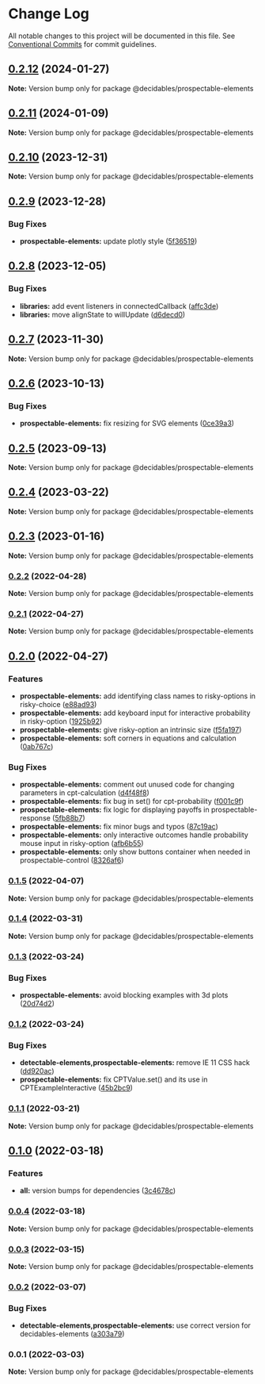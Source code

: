 # Change Log

All notable changes to this project will be documented in this file.
See [Conventional Commits](https://conventionalcommits.org) for commit guidelines.

## [0.2.12](https://github.com/decidables/decidables/compare/@decidables/prospectable-elements@0.2.11...@decidables/prospectable-elements@0.2.12) (2024-01-27)

**Note:** Version bump only for package @decidables/prospectable-elements





## [0.2.11](https://github.com/decidables/decidables/compare/@decidables/prospectable-elements@0.2.10...@decidables/prospectable-elements@0.2.11) (2024-01-09)

**Note:** Version bump only for package @decidables/prospectable-elements





## [0.2.10](https://github.com/decidables/decidables/compare/@decidables/prospectable-elements@0.2.9...@decidables/prospectable-elements@0.2.10) (2023-12-31)

**Note:** Version bump only for package @decidables/prospectable-elements





## [0.2.9](https://github.com/decidables/decidables/compare/@decidables/prospectable-elements@0.2.8...@decidables/prospectable-elements@0.2.9) (2023-12-28)


### Bug Fixes

* **prospectable-elements:** update plotly style ([5f36519](https://github.com/decidables/decidables/commit/5f36519710aada16202c714df9e419c57041f4b1))



## [0.2.8](https://github.com/decidables/decidables/compare/@decidables/prospectable-elements@0.2.7...@decidables/prospectable-elements@0.2.8) (2023-12-05)


### Bug Fixes

* **libraries:** add event listeners in connectedCallback ([affc3de](https://github.com/decidables/decidables/commit/affc3de94ad40a3811ae8d710dbc2461ce492251))
* **libraries:** move alignState to willUpdate ([d6decd0](https://github.com/decidables/decidables/commit/d6decd07b9430ddf858d9996869f23b987c44b42))



## [0.2.7](https://github.com/decidables/decidables/compare/@decidables/prospectable-elements@0.2.6...@decidables/prospectable-elements@0.2.7) (2023-11-30)

**Note:** Version bump only for package @decidables/prospectable-elements





## [0.2.6](https://github.com/decidables/decidables/compare/@decidables/prospectable-elements@0.2.5...@decidables/prospectable-elements@0.2.6) (2023-10-13)


### Bug Fixes

* **prospectable-elements:** fix resizing for SVG elements ([0ce39a3](https://github.com/decidables/decidables/commit/0ce39a387ddfc2ab2643c102681a2bdb249a99b7))



## [0.2.5](https://github.com/decidables/decidables/compare/@decidables/prospectable-elements@0.2.4...@decidables/prospectable-elements@0.2.5) (2023-09-13)

**Note:** Version bump only for package @decidables/prospectable-elements





## [0.2.4](https://github.com/decidables/decidables/compare/@decidables/prospectable-elements@0.2.3...@decidables/prospectable-elements@0.2.4) (2023-03-22)

**Note:** Version bump only for package @decidables/prospectable-elements





## [0.2.3](https://github.com/decidables/decidables/compare/@decidables/prospectable-elements@0.2.2...@decidables/prospectable-elements@0.2.3) (2023-01-16)

**Note:** Version bump only for package @decidables/prospectable-elements





### [0.2.2](https://github.com/decidables/decidables/compare/@decidables/prospectable-elements@0.2.1...@decidables/prospectable-elements@0.2.2) (2022-04-28)

**Note:** Version bump only for package @decidables/prospectable-elements





### [0.2.1](https://github.com/decidables/decidables/compare/@decidables/prospectable-elements@0.2.0...@decidables/prospectable-elements@0.2.1) (2022-04-27)

**Note:** Version bump only for package @decidables/prospectable-elements





## [0.2.0](https://github.com/decidables/decidables/compare/@decidables/prospectable-elements@0.1.5...@decidables/prospectable-elements@0.2.0) (2022-04-27)


### Features

* **prospectable-elements:** add identifying class names to risky-options in risky-choice ([e88ad93](https://github.com/decidables/decidables/commit/e88ad93200ac84034b301eb974e07c9d791ddcbb))
* **prospectable-elements:** add keyboard input for interactive probability in risky-option ([1925b92](https://github.com/decidables/decidables/commit/1925b92bcfa3e4370b77be5adb5893a1416d0dc7))
* **prospectable-elements:** give risky-option an intrinsic size ([f5fa197](https://github.com/decidables/decidables/commit/f5fa1973caeee0f1a22fc075f8c2c8a1f26ddeac))
* **prospectable-elements:** soft corners in equations and calculation ([0ab767c](https://github.com/decidables/decidables/commit/0ab767c66b02b298c66d2a7a821c5464c0f5f8e2))


### Bug Fixes

* **prospectable-elements:** comment out unused code for changing parameters in cpt-calculation ([d4f48f8](https://github.com/decidables/decidables/commit/d4f48f8a008017895804470e688e9220d490c5c3))
* **prospectable-elements:** fix bug in set() for cpt-probability ([f001c9f](https://github.com/decidables/decidables/commit/f001c9f058ea52175479aa1f4ec731cf8ca47494))
* **prospectable-elements:** fix logic for displaying payoffs in prospectable-response ([5fb88b7](https://github.com/decidables/decidables/commit/5fb88b71bd5cb83a8ebcc75813eed098c23537d7))
* **prospectable-elements:** fix minor bugs and typos ([87c19ac](https://github.com/decidables/decidables/commit/87c19ac6799b09d948e41aed3fc045f90e40e654))
* **prospectable-elements:** only interactive outcomes handle probability mouse input in risky-option ([afb6b55](https://github.com/decidables/decidables/commit/afb6b5523918cf068fab026fe9056ba02dd6a04e))
* **prospectable-elements:** only show buttons container when needed in prospectable-control ([8326af6](https://github.com/decidables/decidables/commit/8326af6460333c76f2060eefcd0592430a52ac92))



### [0.1.5](https://github.com/decidables/decidables/compare/@decidables/prospectable-elements@0.1.4...@decidables/prospectable-elements@0.1.5) (2022-04-07)

**Note:** Version bump only for package @decidables/prospectable-elements





### [0.1.4](https://github.com/decidables/decidables/compare/@decidables/prospectable-elements@0.1.3...@decidables/prospectable-elements@0.1.4) (2022-03-31)

**Note:** Version bump only for package @decidables/prospectable-elements





### [0.1.3](https://github.com/decidables/decidables/compare/@decidables/prospectable-elements@0.1.2...@decidables/prospectable-elements@0.1.3) (2022-03-24)


### Bug Fixes

* **prospectable-elements:** avoid blocking examples with 3d plots ([20d74d2](https://github.com/decidables/decidables/commit/20d74d27f0b37c52de6b9fc2cb0772d688a81ccc))



### [0.1.2](https://github.com/decidables/decidables/compare/@decidables/prospectable-elements@0.1.1...@decidables/prospectable-elements@0.1.2) (2022-03-24)


### Bug Fixes

* **detectable-elements,prospectable-elements:** remove IE 11 CSS hack ([dd920ac](https://github.com/decidables/decidables/commit/dd920ac9934cc74a4303a9753771818273aecf71))
* **prospectable-elements:** fix CPTValue.set() and its use in CPTExampleInteractive ([45b2bc9](https://github.com/decidables/decidables/commit/45b2bc92903c755d804f496a1d07bbbdf8942dca))



### [0.1.1](https://github.com/decidables/decidables/compare/@decidables/prospectable-elements@0.1.0...@decidables/prospectable-elements@0.1.1) (2022-03-21)

**Note:** Version bump only for package @decidables/prospectable-elements





## [0.1.0](https://github.com/decidables/decidables/compare/@decidables/prospectable-elements@0.0.4...@decidables/prospectable-elements@0.1.0) (2022-03-18)


### Features

* **all:** version bumps for dependencies ([3c4678c](https://github.com/decidables/decidables/commit/3c4678cb8753cac592feeaa646dd57b7ec622536))



### [0.0.4](https://github.com/decidables/decidables/compare/@decidables/prospectable-elements@0.0.3...@decidables/prospectable-elements@0.0.4) (2022-03-18)

**Note:** Version bump only for package @decidables/prospectable-elements





### [0.0.3](https://github.com/decidables/decidables/compare/@decidables/prospectable-elements@0.0.2...@decidables/prospectable-elements@0.0.3) (2022-03-15)

**Note:** Version bump only for package @decidables/prospectable-elements





### [0.0.2](https://github.com/decidables/decidables/compare/@decidables/prospectable-elements@0.0.1...@decidables/prospectable-elements@0.0.2) (2022-03-07)


### Bug Fixes

* **detectable-elements,prospectable-elements:** use correct version for decidables-elements ([a303a79](https://github.com/decidables/decidables/commit/a303a795ee0039ae85c06e035248df402e543f2a))



### 0.0.1 (2022-03-03)

**Note:** Version bump only for package @decidables/prospectable-elements
